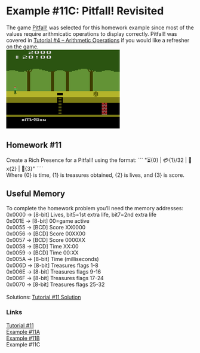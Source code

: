 # Example #11C: Pitfall! Revisited
The game [Pitfall!](https://retroachievements.org/game/11191) was selected for this homework example since most of the values require arithmicatic operations to display correctly.  Pitfall! was covered in [Tutorial #4 – Arithmetic Operations](../04_Arithmetic_Operations/readme.md) if you would like a refresher on the game.<br>
![Pitfall Title Screen](Pitfall_Title.png)<br>
## Homework #11
Create a Rich Presence for a Pitfall! using the format: ``` "⏳{0} | 💳{1}/32 | 🧑x{2} | 💯{3}" ```` <br>
Where {0} is time, {1} is treasures obtained, {2} is lives, and {3} is score.
## Useful Memory
To complete the homework problem you’ll need the memory addresses:<br>
0x0000 -> [8-bit] Lives,  bit5=1st extra life,  bit7=2nd extra life <br>
0x001E -> [8-bit] 00=game active <br> 
0x0055 -> [BCD] Score XX0000 <br>
0x0056 -> [BCD] Score 00XX00 <br>
0x0057 -> [BCD] Score 0000XX <br>
0x0058 -> [BCD] Time XX:00 <br>
0x0059 -> [BCD] Time 00:XX <br>
0x005A -> [8-bit] Time (milliseconds) <br>
0x006D -> [8-bit] Treasures flags 1-8 <br>
0x006E -> [8-bit] Treasures flags 9-16 <br>
0x006F -> [8-bit] Treasures flags 17-24 <br>
0x0070 -> [8-bit] Treasures flags 25-32 <br>
<br>
Solutions: [Tutorial #11 Solution](./Solution/readme.md)<br>
### Links
[Tutorial #11](readme.md)<br>
[Example #11A](Example_11A.md)<br>
[Example #11B](Example_11B.md)<br>
Example #11C